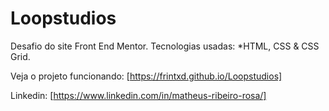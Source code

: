 # Loopstudios
Desafio do site Front End Mentor. Tecnologias usadas: *HTML, CSS & CSS Grid.

Veja o projeto funcionando: [https://frintxd.github.io/Loopstudios]

Linkedin: [https://www.linkedin.com/in/matheus-ribeiro-rosa/]
